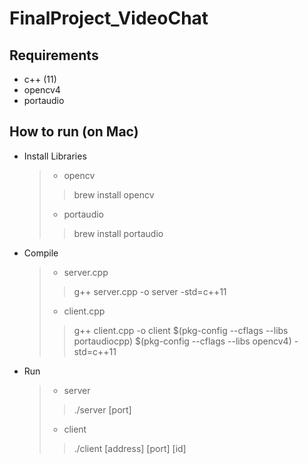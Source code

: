 # FinalProject_VideoChat
## Requirements
- c++ (11)
- opencv4
- portaudio

## How to run (on Mac)
- Install Libraries
  > - opencv
  > > brew install opencv 
  > - portaudio
  > > brew install portaudio
- Compile
  > - server.cpp
  > > g++ server.cpp -o server -std=c++11
  > - client.cpp
  > > g++ client.cpp -o client $(pkg-config --cflags --libs portaudiocpp) $(pkg-config --cflags --libs opencv4) -std=c++11
- Run
  > - server
  > > ./server [port]
  > - client
  > > ./client [address] [port] [id] 
